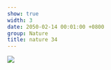 ```yaml
---
show: true
width: 3
date: 2050-02-14 00:01:00 +0800
group: Nature
title: nature 34
---
```

<div>
<a href="/assets/images/photos/nature/DSC06917.jpg" target="_blank">
    <img data-src="/assets/images/photos/nature/DSC06917.jpg" class="lazy w-100 rounded-xl" src="{{ '/assets/images/empty_300x200.png' | relative_url }}">
</a>
</div>
